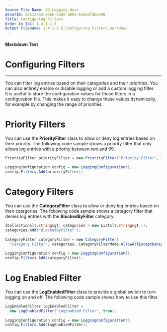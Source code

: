 ```yaml
---
Source File Name: 40-Logging.docx
AssetID: 22512763-a6be-42dd-a801-61eadfdb5390
Title: Configuring Filters
Order In ToC: 1-4-1-1-5
Output Filename: 1-4-1-1-5_Configuring Filters.markdown
---
```


#### Markdown Test ####
# Configuring Filters #
----------

You can filter log entries based on their categories and their priorities. You can also entirely enable or disable logging or add a custom logging filter.  
It is useful to store the configuration values for these filters in a configuration file. This makes it easy to change these values dynamically, for example by changing the range of priorities.  

# Priority Filters #
You can use the **PriorityFilter** class to allow or deny log entries based on their priority. The following code sample shows a priority filter that only allows log entries with a priority between two and 99.  

```C#
PriorityFilter priorityFilter = new PriorityFilter("Priority Filter", 2, 99);
 
LoggingConfiguration config = new LoggingConfiguration();
config.Filters.Add(priorityFilter);
```


# Category Filters #
You can use the **CategoryFilter** class to allow or deny log entries based on their categories. The following code sample shows a category filter that denies log entries with the **BlockedByFilter** category.  

```C#
ICollection&lt;string&gt; categories = new List&lt;string&gt;();
categories.Add("BlockedByFilter");
 
CategoryFilter categoryFilter = new CategoryFilter(
  "Category Filter", categories, CategoryFilterMode.AllowAllExceptDenied);
 
LoggingConfiguration config = new LoggingConfiguration();
config.Filters.Add(categoryFilter);
```


# Log Enabled Filter #
You can use the **LogEnabledFilter** class to provide a global switch to turn logging on and off. The following code sample shows how to use this filter.  

```C#
LogEnabledFilter logEnabledFilter = 
  new LogEnabledFilter("LogEnabled Filter", true);
 
LoggingConfiguration config = new LoggingConfiguration();
config.Filters.Add(logEnabledFilter);
```


